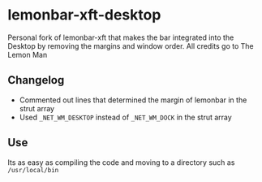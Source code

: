 # lemonbar-xft-desktop
Personal fork of lemonbar-xft that makes the bar integrated into the Desktop by removing the margins and window order. All credits go to The Lemon Man

## Changelog
- Commented out lines that determined the margin of lemonbar in the strut array
- Used `_NET_WM_DESKTOP` instead of `_NET_WM_DOCK` in the strut array

## Use
Its as easy as compiling the code and moving to a directory such as `/usr/local/bin` 
